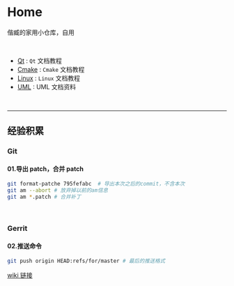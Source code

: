 # Home
偕臧的家用小仓库，自用

<br>

- [Qt](https://github.com/xmuli/CloudHome/tree/master/Qt) : `Qt` 文档教程
- [Cmake](https://github.com/xmuli/CloudHome/tree/master/cmake) : `Cmake` 文档教程
- [Linux](https://github.com/xmuli/CloudHome/tree/master/Linux) : `Linux` 文档教程
- [UML](https://github.com/xmuli/CloudHome/tree/master/UML) : UML 文档资料

<br>

------

## 经验积累

### Git

#### 01.导出 patch，合并 patch

```bash
git format-patche 795fefabc  # 导出本次之后的commit，不含本次
git am --abort # 放弃掉以前的am信息
git am *.patch # 合并补丁
```

<br>

### Gerrit

#### 02.推送命令

```bash
git push origin HEAD:refs/for/master # 最后的推送格式
```

[wiki 链接](https://wikidev.uniontech.com/index.php?title=Gerrit%E9%85%8D%E7%BD%AE%E5%8F%8A%E7%AE%80%E5%8D%95%E4%BD%BF%E7%94%A8)  